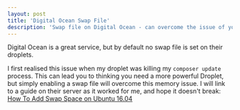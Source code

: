 ```yaml
---
layout: post
title: 'Digital Ocean Swap File'
description: 'Swap file on Digital Ocean - can overcome the issue of your droplet killing the composer update killing process due to lack of memory.'
---
```


Digital Ocean is a great service, but by default no swap file is set on their droplets.

I first realised this issue when my droplet was killing my `composer update` process. This can lead you to thinking you need a more powerful Droplet, but simply enabling a swap file will overcome this memory issue. I will link to a guide on their server as it worked for me, and hope it doesn't break: [How To Add Swap Space on Ubuntu 16.04](https://www.digitalocean.com/community/tutorials/how-to-add-swap-space-on-ubuntu-16-04)